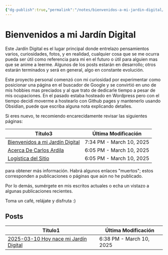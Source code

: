 ```yaml
---
{"dg-publish":true,"permalink":"/notes/bienvenidos-a-mi-jardin-digital/","tags":["gardenEntry"],"created":"2025-03-10T08:08:23.222-05:00","updated":"2025-03-10T19:34:13.878-05:00"}
---
```


# Bienvenidos a mi Jardín Digital

Este Jardín Digital es el lugar principal donde entrelazo pensamientos varios, curiosidades, fotos, y en realidad, cualquier cosa que se me ocurra pueda ser útil como referencia para mi en el futuro o útil para alguien mas que se anime a leerme. Algunos de los posts estarán en desarrollo; otros estarán terminados y será en general, algo en constante evolución.

Este proyecto personal comenzó con mi curiosidad por experimentar como posicionar una página en el buscador de Google y se convirtió en uno de mis hobbies mas preciados y al que trato de dedicarle tiempo a pesar de mis ocupaciones. En el pasado estaba hosteado en Wordpress pero con el tiempo decidí moverme a hostearlo con Github pages y mantenerlo usando Obsidian, puede que escriba alguna nota explicando detalles.

Si eres nuevo, te recomiendo encarecidamente revisar las siguientes páginas:

<div><table class="dataview table-view-table"><thead class="table-view-thead"><tr class="table-view-tr-header"><th class="table-view-th"><span>Título</span><span class="dataview small-text">3</span></th><th class="table-view-th"><span>Última Modificación</span></th></tr></thead><tbody class="table-view-tbody"><tr><td><span><a data-tooltip-position="top" aria-label="Notes/Bienvenidos a mi Jardín Digital.md" data-href="Notes/Bienvenidos a mi Jardín Digital.md" href="Notes/Bienvenidos a mi Jardín Digital.md" class="internal-link" target="_blank" rel="noopener nofollow">Bienvenidos a mi Jardín Digital</a></span></td><td>7:34 PM - March 10, 2025</td></tr><tr><td><span><a data-tooltip-position="top" aria-label="Notes/Acerca De Carlos Ardila.md" data-href="Notes/Acerca De Carlos Ardila.md" href="Notes/Acerca De Carlos Ardila.md" class="internal-link" target="_blank" rel="noopener nofollow">Acerca De Carlos Ardila</a></span></td><td>6:05 PM - March 10, 2025</td></tr><tr><td><span><a data-tooltip-position="top" aria-label="Notes/Logística del Sitio.md" data-href="Notes/Logística del Sitio.md" href="Notes/Logística del Sitio.md" class="internal-link" target="_blank" rel="noopener nofollow">Logística del Sitio</a></span></td><td>6:05 PM - March 10, 2025</td></tr></tbody></table></div>


para obtener más información. Habrá algunos enlaces "muertos"; estos corresponden a publicaciones o páginas que aún no he publicado.

Por lo demás, sumérgete en mis escritos actuales o echa un vistazo a algunas publicaciones recientes.

Toma un café, relájate y disfruta :)

## Posts

<div><table class="dataview table-view-table"><thead class="table-view-thead"><tr class="table-view-tr-header"><th class="table-view-th"><span>Título</span><span class="dataview small-text">1</span></th><th class="table-view-th"><span>Última Modificación</span></th></tr></thead><tbody class="table-view-tbody"><tr><td><span><a data-tooltip-position="top" aria-label="Daily/2025-03-10 Hoy nace mi Jardín Digital.md" data-href="Daily/2025-03-10 Hoy nace mi Jardín Digital.md" href="Daily/2025-03-10 Hoy nace mi Jardín Digital.md" class="internal-link" target="_blank" rel="noopener nofollow">2025-03-10 Hoy nace mi Jardín Digital</a></span></td><td>6:38 PM - March 10, 2025</td></tr></tbody></table></div>